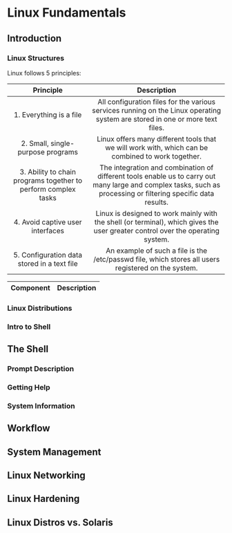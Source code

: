 # Linux Fundamentals


## Introduction
### Linux Structures
Linux follows 5 principles:

|Principle|Description|
|:-:|:-:|
|1. Everything is a file |All configuration files for the various services running on the Linux operating system are stored in one or more text files.|
|2. Small, single-purpose programs |Linux offers many different tools that we will work with, which can be combined to work together.|
|3. Ability to chain programs together to perform complex tasks |The integration and combination of different tools enable us to carry out many large and complex tasks, such as processing or filtering specific data results.|
|4. Avoid captive user interfaces |Linux is designed to work mainly with the shell (or terminal), which gives the user greater control over the operating system.|
|5. Configuration data stored in a text file |An example of such a file is the /etc/passwd file, which stores all users registered on the system.|

|Component|Description|
|:-:|:-:|


### Linux Distributions
### Intro to Shell

## The Shell
### Prompt Description
### Getting Help
### System Information
## Workflow


## System Management


## Linux Networking

## Linux Hardening

## Linux Distros vs. Solaris
